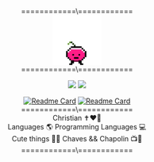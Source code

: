 <div align="center">

</br>============\\============</br>
 <img align="center" src="coisito.gif" alt="uma cerejinha pulante chamada coisito.Eu que fiz." height="100em">
</br>
============\\============

<img height="200em" src="https://github-readme-stats.vercel.app/api?username=pampzrd&show_icons=true&theme=buefy"/> <img height="200em" src="https://github-readme-stats.vercel.app/api/top-langs/?username=pampzrd&layout=donut&theme=buefy">

 [![Readme Card](https://github-readme-stats.vercel.app/api/pin/?username=pampzrd&repo=CyberProjects&show_icons=true&theme=buefy)](https://github.com/pampzrd/CyberProjects)
 [![Readme Card](https://github-readme-stats.vercel.app/api/pin/?username=pampzrd&repo=GoThings&show_icons=true&theme=buefy)](https://github.com/pampzrd/GoThings)
</br>============\\============</br>
 Christian ✝️❤️🙏</br>
 Languages 🌎 Programming Languages 💻 </br>
 Cute things 🌸🐶 Chaves && Chapolin 📺🥸</br>
============\\============
</div>
